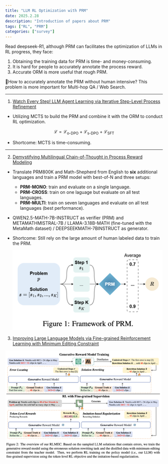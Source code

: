 ```yaml
---
title: "LLM RL Optimization with PRM"
date: 2025.2.28
description: "Introduction of papers about PRM"
tags: ["RL", "PRM"]
categories: ["survey"]
---
```


Read deepseek-R1, although PRM can facilitates the optimization of LLMs in RL progress, they face:

1. Obtaining the training data for PRM is time- and money-consuming.
2. It is hard for people to accurately annotate the process reward.
3. Accurate ORM is more useful that rough PRM.

:round_pushpin:How to accurately annotate the PRM without human intensive?
This problem is more important for Multi-hop QA / Web Search.

****

1. [Watch Every Step! LLM Agent Learning via Iterative Step-Level Process Refinement](https://arxiv.org/pdf/2406.11176)

- Utilizing MCTS to build the PRM and combine it with the ORM to conduct RL optimization.

$$
\mathcal{L} = \mathcal{L}_\text{o-DPO} + \mathcal{L}_\text{s-DPO} + \mathcal{L}_\text{SFT}
$$

- Shortcome: MCTS is time-consuming.

****

2. [Demystifying Multilingual Chain-of-Thought in Process Reward Modeling](https://arxiv.org/pdf/2502.12663)

- Translate PRM800K and Math-Shepherd from English to **six** additional languages and train a PRM model with best-of-N and three setups:
  - **PRM-MONO**: train and evaluate on a single language.
  - **PRM-CROSS**: train on one laguage but evaluate on all test languages.
  - **PRM-MULTI**: train on seven languages and evaluate on all test languages (best performance).

- QWEN2.5-MATH-7B-INSTRUCT as verifier (PRM) and METAMATHMISTRAL-7B / LLAMA-3.18B-MATH (fine-tuned with the MetaMath dataset) / DEEPSEEKMATH-7BINSTRUCT as generator.

- Shortcome: Still rely on the large amount of human labeled data to train the PRM.
   <!-- ![Framework of PRM](https://raw.githubusercontent.com/DengZhirui/dengzhirui.github.io/main/images/PRM-MULTI.png) -->
   <img src="https://raw.githubusercontent.com/DengZhirui/dengzhirui.github.io/main/images/PRM-MULTI.png" width="500"/>


3. [Improving Large Language Models via Fine-grained Reinforcement Learning with Minimum Editing Constraint](https://arxiv.org/pdf/2401.06081)

<img src="https://raw.githubusercontent.com/DengZhirui/dengzhirui.github.io/main/images/RLMEC.png" width="500"/>



